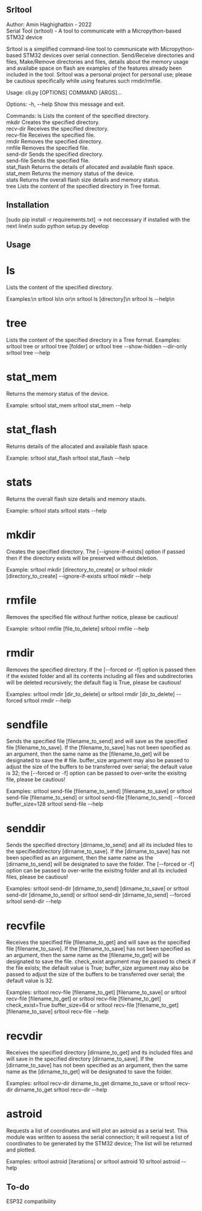 

## Srltool
Author: Amin Haghighatbin - 2022<br />
Serial Tool (srltool) - A tool to communicate with a Micropython-based STM32 device<br />

Srltool is a simplified command-line tool to communicate with Micropython-based STM32 devices over serial connection. Send/Receive directories and files, Make/Remove directories and files, details about the memory usage and availabe space on flash are examples of the features already been included in the tool. Srltool was a personal project for personal use; please be cautious specifically while using features such rmdir/rmfile.<br />

Usage: cli.py [OPTIONS] COMMAND [ARGS]...

Options:
  -h, --help  Show this message and exit.

Commands:
  ls          Lists the content of the specified directory.<br />
  mkdir       Creates the specified directory.<br />
  recv-dir    Receives the specified directory.<br />
  recv-file   Receives the specified file.<br />
  rmdir       Removes the specified directory.<br />
  rmfile      Removes the specified file.<br />
  send-dir    Sends the specified directory.<br />
  send-file   Sends the specified file.<br />
  stat_flash  Returns the details of allocated and available flash space.<br />
  stat_mem    Returns the memory status of the device.<br />
  stats       Returns the overall flash size details and memory status.<br />
  tree        Lists the content of the specified directory in Tree format.<br />

## Installation 

[sudo pip install -r requirements.txt] -> not neccessary if installed with the next line\n
sudo python setup.py develop

## Usage

# ls
Lists the content of the specified directory.

Examples:\n
srltool ls\n
or\n
srltool ls [directory]\n
srltool ls --help\n

# tree
Lists the content of the specified directory in a Tree format.
Examples:
srltool tree
or 
srltool tree [folder]
or 
srltool tree --show-hidden --dir-only
srltool tree --help
 
# stat_mem
Returns the memory status of the device.

Example:
srltool stat_mem
srltool stat_mem --help

# stat_flash
Returns details of the allocated and available flash space.

Example:
srltool stat_flash
srltool stat_flash --help

# stats
Returns the overall flash size details and memory stauts.

Example:
srltool stats
srltool stats --help

# mkdir
Creates the specified directory.
The [--ignore-if-exists] option if passed then if the directory exists will be preserved without deletion. 

Example:
srltool mkdir [directory_to_create]
or
srltool mkdir [directory_to_create] --ignore-if-exists 
srltool mkdir --help

# rmfile
Removes the specified file without further notice, please be cautious!

Example:
srltool rmfile [file_to_delete]
srltool rmfile --help

# rmdir
Removes the specified directory.
If the [--forced or -f] option is passed then if the existed folder and all its contents including
all files and subdirectories will be deleted recursively; the default flag is True, please be cautious!

Examples:
srltool rmdir [dir_to_delete]
or
srltool rmdir [dir_to_delete] --forced
srltool rmdir --help

# sendfile
Sends the specified file [filename_to_send] and will save as the specified file [filename_to_save].
If the [filename_to_save] has not been specified as an argument, then the same name as the [filename_to_get] will be designated to save the # file.
buffer_size argument may also be passed to adjust the size of the buffers to be transferred over serial; the default value is 32;
the [--forced or -f] option can be passed to over-write the exisitng file, please be cautious!

Examples:
srltool send-file [filename_to_send] [filename_to_save]
or
srltool send-file [filename_to_send] 
or
srltool send-file [filename_to_send] --forced buffer_size=128
srltool send-file --help

# senddir 
Sends the specified directory [dirname_to_send] and all its included files to the specifieddirectory [dirname_to_save].
If the [dirname_to_save] has not been specified as an argument, then the same name as the [dirname_to_send] will be designated to save the folder. The [--forced or -f] option can be passed to over-write the exisitng folder and all its included files, please be cautious!

Examples:
srltool send-dir [dirname_to_send] [dirname_to_save]
or
srltool send-dir [dirname_to_send]
or
srltool send-dir [dirname_to_send] --forced
srltool send-dir --help

# recvfile
Receives the specified file [filename_to_get] and will save as the specified file [filename_to_save].
If the [filename_to_save] has not been specified as an argument,  then the same name as the [filename_to_get] will be designated to save the file.
check_exist argument may be passed to check if the file exists; the default value is True;
buffer_size argument may also be passed to adjust the size of the buffers to be transferred over serial; the default value is 32.

Examples:
srltool recv-file [filename_to_get] [filename_to_save]
or
srltool recv-file [filename_to_get] 
or
srltool recv-file [filename_to_get] check_exist=True buffer_size=64
or
srltool recv-file [filename_to_get] [filename_to_save]
srltool recv-file --help

# recvdir
Receives the specified directory [dirname_to_get] and its included files and will save in the specified directory [dirname_to_save].
If the [dirname_to_save] has not been specified as an argument, then the same name as the [dirname_to_get] will be designated to save the folder. 
    
Examples:
srltool recv-dir dirname_to_get dirname_to_save
or
srltool recv-dir dirname_to_get
srltool recv-dir --help

# astroid 
Requests a list of coordinates and will plot an astroid as a serial test.
This module was written to assess the serial connection; it will request a list of coordinates to be generated by the STM32 device;
The list will be returned and plotted.

Examples:
srltool astroid [iterations]
or 
srltool astroid 10
srltool astroid --help

## To-do
ESP32 compatibility

